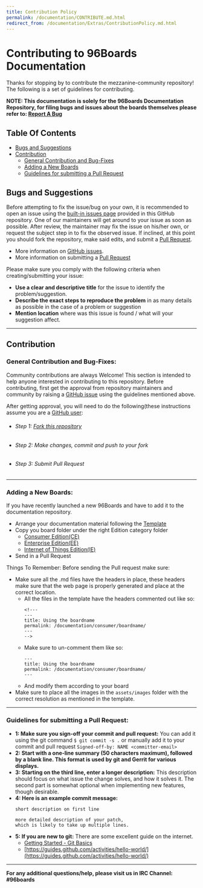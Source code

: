 ```yaml
---
title: Contribution Policy
permalink: /documentation/CONTRIBUTE.md.html
redirect_from: /documentation/Extras/ContributionPolicy.md.html
---
```


# Contributing to 96Boards Documentation

Thanks for stopping by to contribute the mezzanine-community repository! The following is a set of guidelines for contributing.

**NOTE: This documentation is solely for the 96Boards Documentation Repository, for filing bugs and issues about the boards themselves please refer to: [Report A Bug](Extras/Report_a_bug.md)**

## Table Of Contents

- [Bugs and Suggestions](#bugs-and-suggestions)
- [Contribution](#contribution)
  - [General Contribution and Bug-Fixes](#general-contribution-and-bug-fixes)
  - [Adding a New Boards](#adding-a-new-boards)
  - [Guidelines for submitting a Pull Request](#guidelines-for-submitting-a-pull-request)

## Bugs and Suggestions

Before attempting to fix the issue/bug on your own, it is recommended to open an issue using the [built-in issues page](https://github.com/96boards/documentation/issues) provided in this GitHub repository. One of our maintainers will get around to your issue as soon as possible. After review, the maintainer may fix the issue on his/her own, or request the subject step in to fix the observed issue. If inclined, at this point you should fork the repository, make said edits, and submit a [Pull Request](https://help.github.com/articles/about-pull-requests/).

- More information on [GitHub issues](https://guides.github.com/features/issues/).
- More information on submitting a [Pull Request](https://help.github.com/articles/about-pull-requests/)

Please make sure you comply with the following criteria when creating/submitting your issue:

- **Use a clear and descriptive title** for the issue to identify the problem/suggestion.
- **Describe the exact steps to reproduce the problem** in as many details as possible in the case of a problem or suggestion
- **Mention location** where was this issue is found / what will your suggestion affect.

***

## Contribution

### General Contribution and Bug-Fixes:

 Community contributions are always Welcome! This section is intended to help anyone interested in contributing to this repository. Before contributing, first get the approval from repository maintainers and community by raising a [GitHub issue](https://github.com/96boards/documentation/issues) using the guidelines mentioned above.

After getting approval, you will need to do the following(these instructions assume you are a [GitHub user](https://github.com/join):
- ###### Step 1: [Fork this repository](https://help.github.com/articles/fork-a-repo/)

- ###### Step 2: Make changes, commit and push to your fork

- ###### Step 3: Submit Pull Request

***

### Adding a New Boards:

If you have recently launched a new 96Boards and have to add it to the documentation repository.
- Arrange your documentation material following the [Template](templates/board-template)
- Copy you board folder under the right Edition category folder
  - [Consumer Edition(CE)](consumer)
  - [Enterprise Edition(EE)](enterprise)
  - [Internet of Things Edition(IE)](iot)
- Send in a Pull Request

Things To Remember: Before sending the Pull request make sure:
- Make sure all the .md files have the headers in place, these headers make sure that the web page is properly generated and place at the correct location.
  - All the files in the template have the headers commented out like so:
    ```
    <!---
    ---
    title: Using the boardname
    permalink: /documentation/consumer/boardname/
    ---
    -->
    ```
  - Make sure to un-comment them like so:
    ```
    ---
    title: Using the boardname
    permalink: /documentation/consumer/boardname/
    ---
    ```
  - And modify them according to your board
- Make sure to place all the images in the ```assets/images``` folder with the correct resolution as mentioned in the template.

***

### Guidelines for submitting a Pull Request:
- **1: Make sure you sign-off your commit and pull request:** You can add it using the git command ```$ git commit -s .``` or manually add it to your commit and pull request ```Signed-off-by: NAME <committer-email>```
- **2: Start with a one-line summary (50 characters maximum), followed by a blank line. This format is used by git and Gerrit for various displays.**
- **3: Starting on the third line, enter a longer description:** This description should focus on what issue the change solves, and how it solves it. The second part is somewhat optional when implementing new features, though desirable.
- **4: Here is an example commit message:**
  ```
  short description on first line

  more detailed description of your patch,
  which is likely to take up multiple lines.
  ```
- **5: If you are new to git:** There are some excellent guide on the internet.
  - [Getting Started - Git Basics](https://git-scm.com/book/en/v2/Getting-Started-Git-Basics)
  - [https://guides.github.com/activities/hello-world/](https://guides.github.com/activities/hello-world/)


***

**For any additional questions/help, please visit us in IRC Channel: #96boards**
